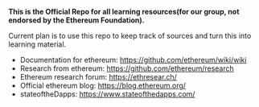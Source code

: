 **This is the Official Repo for all learning resources(for our group, not endorsed by the Ethereum Foundation).**

Current plan is to use this repo to keep track of sources and turn this into learning material.

- Documentation for ethereum: https://github.com/ethereum/wiki/wiki
- Research from ethereum: https://github.com/ethereum/research
- Ethereum research forum: https://ethresear.ch/
- Official ethereum blog: https://blog.ethereum.org/
- stateoftheDapps: https://www.stateofthedapps.com/

